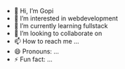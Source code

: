 - 👋 Hi, I’m Gopi
- 👀 I’m interested in webdevelopment
- 🌱 I’m currently learning fullstack
- 💞️ I’m looking to collaborate on 
- 📫 How to reach me ...
- 😄 Pronouns: ...
- ⚡ Fun fact: ...

<!---
Gopi886/Gopi886 is a ✨ special ✨ repository because its `README.md` (this file) appears on your GitHub profile.
You can click the Preview link to take a look at your changes.
--->
